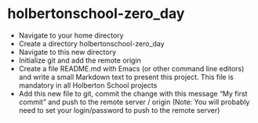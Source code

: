 # holbertonschool-zero_day

*  Navigate to your home directory
*  Create a directory holbertonschool-zero_day
*  Navigate to this new directory
*  Initialize git and add the remote origin
*  Create a file README.md with Emacs (or other command line editors) and write a small Markdown text to present this project. This file is mandatory in all Holberton School projects
*  Add this new file to git, commit the change with this message “My first commit” and push to the remote server / origin (Note: You will probably need to set your login/password to push to the remote server)
